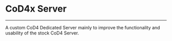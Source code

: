 # CoD4x Server
---
A custom CoD4 Dedicated Server mainly to improve the functionality and usability of the stock CoD4 Server.